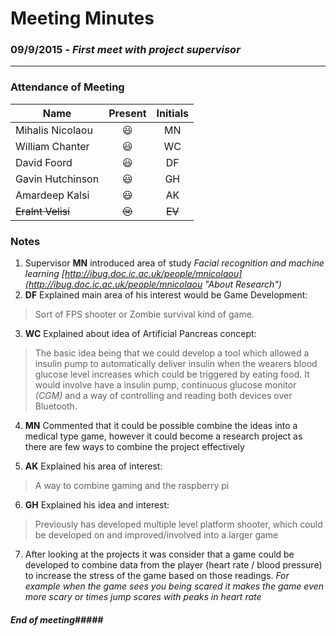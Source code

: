 # Meeting Minutes

### 09/9/2015 - *First meet with project supervisor*

----

### **Attendance of Meeting**

Name | Present | Initials |
---|:---: | :---:| 
Mihalis Nicolaou | :smiley: | MN |
William Chanter | :smiley: | WC |
David Foord| :smiley: | DF |
Gavin Hutchinson | :smiley: | GH |
Amardeep Kalsi | :smiley: | AK |
~~Eralnt Velisi~~ | ~~:cry:~~ | ~~EV~~ |

### Notes

1. Supervisor **MN** introduced area of study *Facial recognition and machine learning [http://ibug.doc.ic.ac.uk/people/mnicolaou](http://ibug.doc.ic.ac.uk/people/mnicolaou "About Research")*
2. **DF** Explained main area of his interest would be Game Development:
	
> Sort of FPS shooter or Zombie survival kind of game.

3. **WC** Explained about idea of Artificial Pancreas concept:

> The basic idea being that we could develop a tool which allowed a insulin pump to 
automatically deliver insulin when the wearers blood glucose level increases which could be triggered by eating food. It would involve have a insulin pump, continuous glucose monitor *(CGM)* and a way of controlling and reading both devices over Bluetooth.

4. **MN** Commented that it could be possible combine the ideas into a medical type game, however it could become a research project as there are few ways to combine the project effectively

5. **AK** Explained his area of interest:
 
> A way to combine gaming and the raspberry pi

6. **GH** Explained his idea and interest:

> Previously has developed multiple level platform shooter, which could be developed on and improved/involved into a larger game

7. After looking at the projects it was consider that a game could be developed to combine data from the player (heart rate / blood pressure) to increase the stress of the game based on those readings. *For example when the game sees you being scared it makes the game even more scary or times jump scares with peaks in heart rate*

##### End of meeting#####


